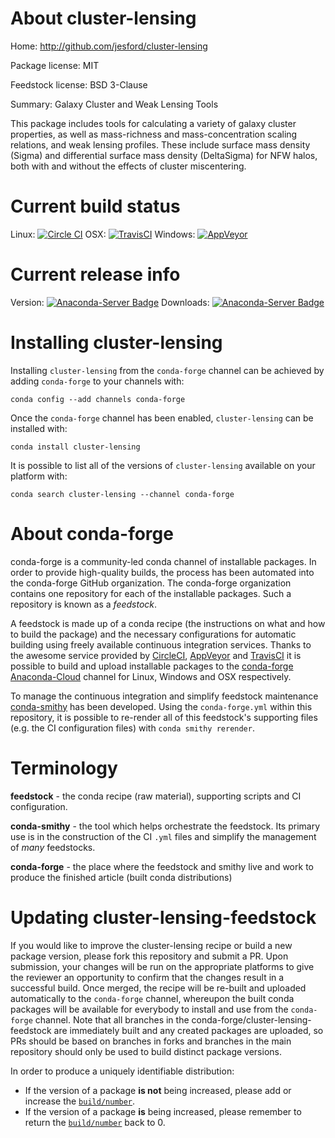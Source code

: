 About cluster-lensing
=====================

Home: http://github.com/jesford/cluster-lensing

Package license: MIT

Feedstock license: BSD 3-Clause

Summary: Galaxy Cluster and Weak Lensing Tools

This package includes tools for calculating a variety of galaxy cluster
properties, as well as mass-richness and mass-concentration scaling
relations, and weak lensing profiles. These include surface mass density
(Sigma) and differential surface mass density (DeltaSigma) for NFW halos,
both with and without the effects of cluster miscentering.


Current build status
====================

Linux: [![Circle CI](https://circleci.com/gh/conda-forge/cluster-lensing-feedstock.svg?style=shield)](https://circleci.com/gh/conda-forge/cluster-lensing-feedstock)
OSX: [![TravisCI](https://travis-ci.org/conda-forge/cluster-lensing-feedstock.svg?branch=master)](https://travis-ci.org/conda-forge/cluster-lensing-feedstock)
Windows: [![AppVeyor](https://ci.appveyor.com/api/projects/status/github/conda-forge/cluster-lensing-feedstock?svg=True)](https://ci.appveyor.com/project/conda-forge/cluster-lensing-feedstock/branch/master)

Current release info
====================
Version: [![Anaconda-Server Badge](https://anaconda.org/conda-forge/cluster-lensing/badges/version.svg)](https://anaconda.org/conda-forge/cluster-lensing)
Downloads: [![Anaconda-Server Badge](https://anaconda.org/conda-forge/cluster-lensing/badges/downloads.svg)](https://anaconda.org/conda-forge/cluster-lensing)

Installing cluster-lensing
==========================

Installing `cluster-lensing` from the `conda-forge` channel can be achieved by adding `conda-forge` to your channels with:

```
conda config --add channels conda-forge
```

Once the `conda-forge` channel has been enabled, `cluster-lensing` can be installed with:

```
conda install cluster-lensing
```

It is possible to list all of the versions of `cluster-lensing` available on your platform with:

```
conda search cluster-lensing --channel conda-forge
```


About conda-forge
=================

conda-forge is a community-led conda channel of installable packages.
In order to provide high-quality builds, the process has been automated into the
conda-forge GitHub organization. The conda-forge organization contains one repository
for each of the installable packages. Such a repository is known as a *feedstock*.

A feedstock is made up of a conda recipe (the instructions on what and how to build
the package) and the necessary configurations for automatic building using freely
available continuous integration services. Thanks to the awesome service provided by
[CircleCI](https://circleci.com/), [AppVeyor](http://www.appveyor.com/)
and [TravisCI](https://travis-ci.org/) it is possible to build and upload installable
packages to the [conda-forge](https://anaconda.org/conda-forge)
[Anaconda-Cloud](http://docs.anaconda.org/) channel for Linux, Windows and OSX respectively.

To manage the continuous integration and simplify feedstock maintenance
[conda-smithy](http://github.com/conda-forge/conda-smithy) has been developed.
Using the ``conda-forge.yml`` within this repository, it is possible to re-render all of
this feedstock's supporting files (e.g. the CI configuration files) with ``conda smithy rerender``.


Terminology
===========

**feedstock** - the conda recipe (raw material), supporting scripts and CI configuration.

**conda-smithy** - the tool which helps orchestrate the feedstock.
                   Its primary use is in the construction of the CI ``.yml`` files
                   and simplify the management of *many* feedstocks.

**conda-forge** - the place where the feedstock and smithy live and work to
                  produce the finished article (built conda distributions)


Updating cluster-lensing-feedstock
==================================

If you would like to improve the cluster-lensing recipe or build a new
package version, please fork this repository and submit a PR. Upon submission,
your changes will be run on the appropriate platforms to give the reviewer an
opportunity to confirm that the changes result in a successful build. Once
merged, the recipe will be re-built and uploaded automatically to the
`conda-forge` channel, whereupon the built conda packages will be available for
everybody to install and use from the `conda-forge` channel.
Note that all branches in the conda-forge/cluster-lensing-feedstock are
immediately built and any created packages are uploaded, so PRs should be based
on branches in forks and branches in the main repository should only be used to
build distinct package versions.

In order to produce a uniquely identifiable distribution:
 * If the version of a package **is not** being increased, please add or increase
   the [``build/number``](http://conda.pydata.org/docs/building/meta-yaml.html#build-number-and-string).
 * If the version of a package **is** being increased, please remember to return
   the [``build/number``](http://conda.pydata.org/docs/building/meta-yaml.html#build-number-and-string)
   back to 0.

